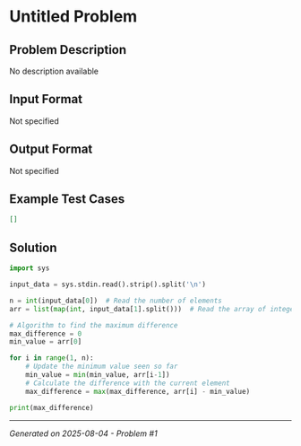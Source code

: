 # Untitled Problem

## Problem Description
No description available

## Input Format
Not specified

## Output Format
Not specified

## Example Test Cases
```json
[]
```

## Solution
```python
import sys

input_data = sys.stdin.read().strip().split('\n')

n = int(input_data[0])  # Read the number of elements
arr = list(map(int, input_data[1].split()))  # Read the array of integers

# Algorithm to find the maximum difference
max_difference = 0
min_value = arr[0]

for i in range(1, n):
    # Update the minimum value seen so far
    min_value = min(min_value, arr[i-1])
    # Calculate the difference with the current element
    max_difference = max(max_difference, arr[i] - min_value)

print(max_difference)
```

---
*Generated on 2025-08-04 - Problem #1*